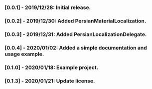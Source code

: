 ### [0.0.1] - 2019/12/28: Initial release.
### [0.0.2] - 2019/12/30: Added PersianMaterialLocalization.
### [0.0.3] - 2019/12/31: Added PersianLocalizationDelegate.
### [0.0.4] - 2020/01/02: Added a simple documentation and usage example.
### [0.1.0] - 2020/01/18: Example project.
### [0.1.3] - 2020/01/21: Update license.

